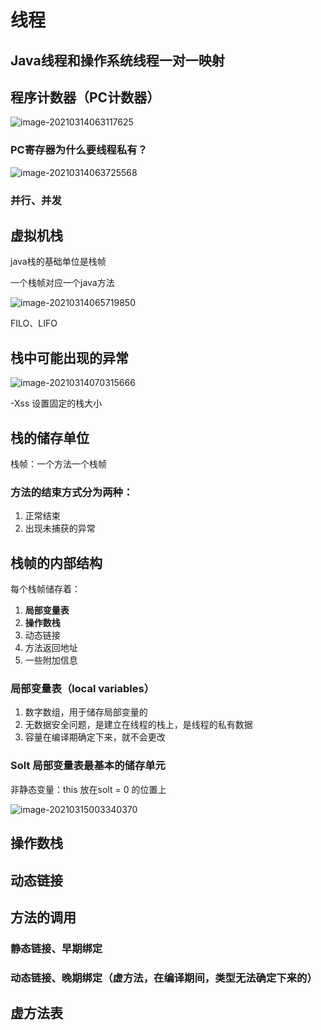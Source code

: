 





# 线程

## Java线程和操作系统线程一对一映射

## 程序计数器（PC计数器）



![image-20210314063117625](http://mkstatic.lianbian.net/image-20210314063117625.png)



### PC寄存器为什么要线程私有？

![image-20210314063725568](http://mkstatic.lianbian.net/image-20210314063725568.png)

### 并行、并发

## 虚拟机栈

java栈的基础单位是栈帧

一个栈帧对应一个java方法

![image-20210314065719850](http://mkstatic.lianbian.net/image-20210314065719850.png)

FILO、LIFO

## 栈中可能出现的异常

![image-20210314070315666](http://mkstatic.lianbian.net/image-20210314070315666.png)

-Xss 设置固定的栈大小



## 栈的储存单位

栈帧：一个方法一个栈帧



### 方法的结束方式分为两种：

1. 正常结束
2. 出现未捕获的异常



## 栈帧的内部结构

每个栈帧储存着：

1. **局部变量表**
2. **操作数栈**
3. 动态链接
4. 方法返回地址
5. 一些附加信息

### 局部变量表（local variables）

1. 数字数组，用于储存局部变量的
2. 无数据安全问题，是建立在线程的栈上，是线程的私有数据
3. 容量在编译期确定下来，就不会更改

### Solt 局部变量表最基本的储存单元

非静态变量：this 放在solt = 0 的位置上

![image-20210315003340370](http://mkstatic.lianbian.net/image-20210315003340370.png)

## 操作数栈

 ## 动态链接

## 方法的调用

### 静态链接、早期绑定

### 动态链接、晚期绑定（虚方法，在编译期间，类型无法确定下来的）

## 虚方法表





